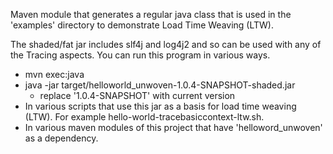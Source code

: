 Maven module that generates a regular java class that is used in the 'examples' directory to demonstrate Load Time Weaving (LTW).

The shaded/fat jar includes slf4j and log4j2 and so can be used with any of the 
Tracing aspects.  You can run this program in various ways.
- mvn exec:java
- java -jar target/helloworld_unwoven-1.0.4-SNAPSHOT-shaded.jar 
  - replace '1.0.4-SNAPSHOT' with current version
- In various scripts that use this jar as a basis for load time weaving (LTW). For example
  hello-world-tracebasiccontext-ltw.sh.
- In various maven modules of this project that have 'helloword_unwoven' as a dependency.